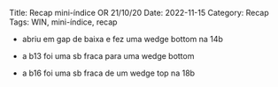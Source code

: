 Title: Recap mini-índice OR 21/10/20
Date: 2022-11-15
Category: Recap
Tags: WIN, mini-índice, recap

* abriu em gap de baixa e fez uma wedge bottom na 14b

* a b13 foi uma sb fraca para uma wedge bottom

* a b16 foi uma sb fraca de um wedge top na 18b
